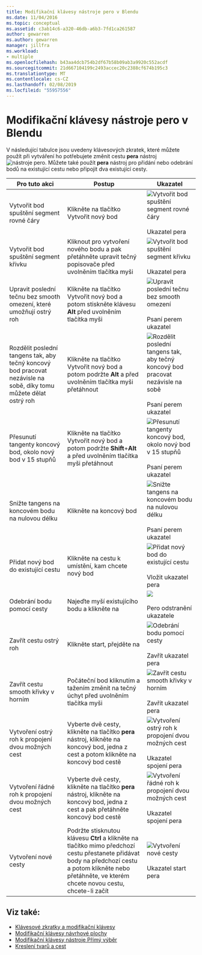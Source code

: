 ```yaml
---
title: Modifikační klávesy nástroje pero v Blendu
ms.date: 11/04/2016
ms.topic: conceptual
ms.assetid: c3ab14c6-a320-46db-a6b3-7fd1ca261587
author: gewarren
ms.author: gewarren
manager: jillfra
ms.workload:
- multiple
ms.openlocfilehash: b43aa4dcb754b2df67b58b09ab3a9920c552acdf
ms.sourcegitcommit: 21d667104199c2493accec20c2388cf674b195c3
ms.translationtype: MT
ms.contentlocale: cs-CZ
ms.lasthandoff: 02/08/2019
ms.locfileid: "55957556"
---
```

# <a name="pen-tool-modifier-keys-in-blend"></a>Modifikační klávesy nástroje pero v Blendu
V následující tabulce jsou uvedeny klávesových zkratek, které můžete použít při vytváření ho potřebujete změnit cestu **pera** nástroj ![nástroje pero](../designers/media/d514358f-185a-412f-a55d-36633b25dc8a.png). Můžete také použít **pera** nástroj pro přidání nebo odebrání bodů na existující cestu nebo připojit dva existující cesty.

|Pro tuto akci|Postup|Ukazatel|
| - |-------------|-------------|
|Vytvořit bod spuštění segment rovné čáry|Klikněte na tlačítko Vytvořit nový bod|![Vytvořit bod spuštění segment rovné čáry](../designers/media/0bfb1b71-80ac-4ad4-aed8-40e09f8b7ab8.png)<br /><br /> Ukazatel pera|
|Vytvořit bod spuštění segment křivku|Kliknout pro vytvoření nového bodu a pak přetáhněte upravit tečný popisovače před uvolněním tlačítka myši|![Vytvořit bod spuštění segment křivku](../designers/media/0bfb1b71-80ac-4ad4-aed8-40e09f8b7ab8.png)<br /><br /> Ukazatel pera|
|Upravit poslední tečnu bez smooth omezení, které umožňují ostrý roh|Klikněte na tlačítko Vytvořit nový bod a potom stiskněte klávesu **Alt** před uvolněním tlačítka myši|![Upravit poslední tečnu bez smooth omezení](../designers/media/317e5475-b70c-489f-9477-110a98639ade.png)<br /><br /> Psaní perem ukazatel|
|Rozdělit poslední tangens tak, aby tečný koncový bod pracovat nezávisle na sobě, díky tomu můžete dělat ostrý roh|Klikněte na tlačítko Vytvořit nový bod a potom podržte **Alt** a před uvolněním tlačítka myši přetáhnout|![Rozdělit poslední tangens tak, aby tečný koncový bod pracovat nezávisle na sobě](../designers/media/317e5475-b70c-489f-9477-110a98639ade.png)<br /><br /> Psaní perem ukazatel|
|Přesunutí tangenty koncový bod, okolo nový bod v 15 stupňů|Klikněte na tlačítko Vytvořit nový bod a potom podržte **Shift**+**Alt** a před uvolněním tlačítka myši přetáhnout|![Přesunutí tangenty koncový bod, okolo nový bod v 15 stupňů](../designers/media/317e5475-b70c-489f-9477-110a98639ade.png)<br /><br /> Psaní perem ukazatel|
|Snižte tangens na koncovém bodu na nulovou délku|Klikněte na koncový bod|![Snižte tangens na koncovém bodu na nulovou délku](../designers/media/317e5475-b70c-489f-9477-110a98639ade.png)<br /><br /> Psaní perem ukazatel|
|Přidat nový bod do existující cestu|Klikněte na cestu k umístění, kam chcete nový bod|![Přidat nový bod do existující cestu](../designers/media/b004ad5a-33a4-46ae-81c0-20be0d819332.png)<br /><br /> Vložit ukazatel pera|
|Odebrání bodu pomocí cesty|Najeďte myší existujícího bodu a klikněte na|![](../designers/media/08a64b78-f3df-4730-8169-c56b5631b071.png)<br /><br /> Pero odstranění ukazatele|
|Zavřít cestu ostrý roh|Klikněte start, přejděte na|![Odebrání bodu pomocí cesty](../designers/media/a12fd3b4-a553-4762-b01c-c35efa594362.png)<br /><br /> Zavřít ukazatel pera|
|Zavřít cestu smooth křivky v horním|Počáteční bod kliknutím a tažením změnit na tečný úchyt před uvolněním tlačítka myši|![Zavřít cestu smooth křivky v horním](../designers/media/a12fd3b4-a553-4762-b01c-c35efa594362.png)<br /><br /> Zavřít ukazatel pera|
|Vytvoření ostrý roh k propojení dvou možných cest|Vyberte dvě cesty, klikněte na tlačítko **pera** nástroj, klikněte na koncový bod, jedna z cest a potom klikněte na koncový bod cestě|![Vytvoření ostrý roh k propojení dvou možných cest](../designers/media/bd12dfa4-112e-4f37-9765-3479e6b69894.png)<br /><br /> Ukazatel spojení pera|
|Vytvoření řádné roh k propojení dvou možných cest|Vyberte dvě cesty, klikněte na tlačítko **pera** nástroj, klikněte na koncový bod, jedna z cest a pak přetáhněte koncový bod cestě|![Vytvoření řádné roh k propojení dvou možných cest](../designers/media/bd12dfa4-112e-4f37-9765-3479e6b69894.png)<br /><br /> Ukazatel spojení pera|
|Vytvoření nové cesty|Podržte stisknutou klávesu **Ctrl** a klikněte na tlačítko mimo předchozí cestu přestanete přidávat body na předchozí cestu a potom klikněte nebo přetáhněte, ve kterém chcete novou cestu, chcete-li začít|![Vytvoření nové cesty](../designers/media/69758176-5f53-465b-808c-f13fd1a0b3f2.png)<br /><br /> Ukazatel start pera|

## <a name="see-also"></a>Viz také:

- [Klávesové zkratky a modifikační klávesy](../designers/keyboard-shortcuts-and-modifier-keys-in-blend.md)
- [Modifikační klávesy návrhové plochy](../designers/artboard-modifier-keys-in-blend.md)
- [Modifikační klávesy nástroje Přímý výběr](../designers/direct-selection-tool-modifier-keys-in-blend.md)
- [Kreslení tvarů a cest](../designers/draw-shapes-and-paths.md)